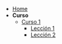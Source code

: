 * [Home](/)
* **Curso**
  * [Curso 1](course1.md)
    * [Lección 1](course1/lesson1.md)
    * [Lección 2](course1/lesson2.md)
